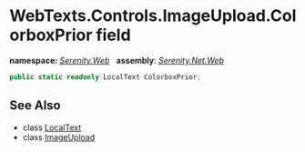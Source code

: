 # WebTexts.Controls.ImageUpload.ColorboxPrior field
**namespace:** *[Serenity.Web](../../README.md#serenity.web-namespace)*   **assembly**: *[Serenity.Net.Web](../../README.md)*

```csharp
public static readonly LocalText ColorboxPrior;
```

## See Also

* class [LocalText](../Serenity.Net.Core/../../Serenity/LocalText.md)
* class [ImageUpload](../WebTexts.Controls.ImageUpload.md)